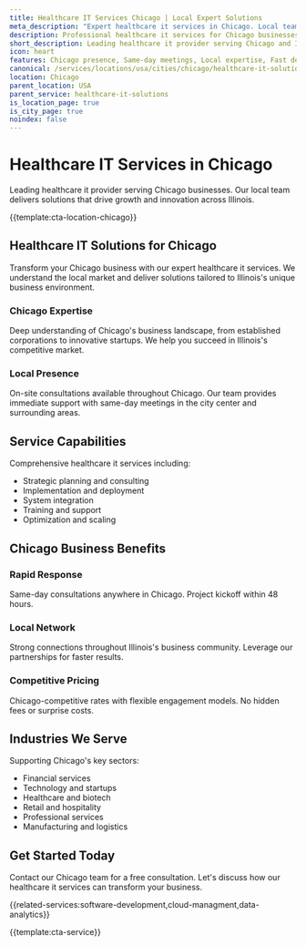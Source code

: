 ```yaml
---
title: Healthcare IT Services Chicago | Local Expert Solutions
meta_description: "Expert healthcare it services in Chicago. Local team, same-day consultations, proven results. Transform your business today."
description: Professional healthcare it services for Chicago businesses
short_description: Leading healthcare it provider serving Chicago and Illinois.
icon: heart
features: Chicago presence, Same-day meetings, Local expertise, Fast deployment, Competitive rates, Proven track record
canonical: /services/locations/usa/cities/chicago/healthcare-it-solutions-chicago.html
location: Chicago
parent_location: USA
parent_service: healthcare-it-solutions
is_location_page: true
is_city_page: true
noindex: false
---
```


# Healthcare IT Services in Chicago

Leading healthcare it provider serving Chicago businesses. Our local team delivers solutions that drive growth and innovation across Illinois.

{{template:cta-location-chicago}}

## Healthcare IT Solutions for Chicago

Transform your Chicago business with our expert healthcare it services. We understand the local market and deliver solutions tailored to Illinois's unique business environment.

### Chicago Expertise

Deep understanding of Chicago's business landscape, from established corporations to innovative startups. We help you succeed in Illinois's competitive market.

### Local Presence

On-site consultations available throughout Chicago. Our team provides immediate support with same-day meetings in the city center and surrounding areas.

## Service Capabilities

Comprehensive healthcare it services including:
- Strategic planning and consulting
- Implementation and deployment
- System integration
- Training and support
- Optimization and scaling

## Chicago Business Benefits

### Rapid Response
Same-day consultations anywhere in Chicago. Project kickoff within 48 hours.

### Local Network
Strong connections throughout Illinois's business community. Leverage our partnerships for faster results.

### Competitive Pricing
Chicago-competitive rates with flexible engagement models. No hidden fees or surprise costs.

## Industries We Serve

Supporting Chicago's key sectors:
- Financial services
- Technology and startups
- Healthcare and biotech
- Retail and hospitality
- Professional services
- Manufacturing and logistics

## Get Started Today

Contact our Chicago team for a free consultation. Let's discuss how our healthcare it services can transform your business.

{{related-services:software-development,cloud-managment,data-analytics}}

{{template:cta-service}}
